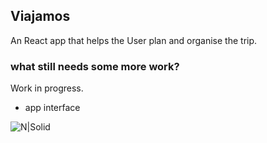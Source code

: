 ﻿## Viajamos
An React app that helps the User plan and organise the trip.


### what still needs some more work?
Work in progress.
 - app interface

 ![N|Solid](https://image.ibb.co/cgumD0/viajamos-screen.png)
